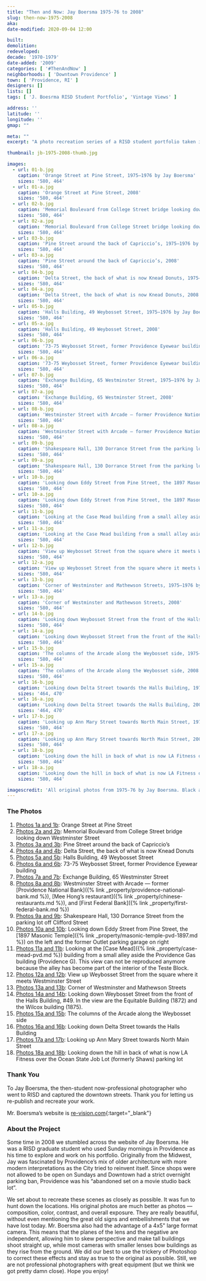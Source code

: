 ```yaml
---
title: "Then and Now: Jay Boersma 1975-76 to 2008"
slug: then-now-1975-2008
aka: 
date-modified: 2020-09-04 12:00

built: 
demolition: 
redeveloped: 
decade: '1970-1979'
date-added: '2009'
categories: [ '#ThenAndNow' ]
neighborhoods: [ 'Downtown Providence' ]
town: [ 'Providence, RI' ]
designers: []
lists: []
tags: [ 'J. Boesrma RISD Student Portfolio', 'Vintage Views' ]

address: ''
latitude: ''
longitude: ''
gmap: ""

meta: ""
excerpt: "A photo recreation series of a RISD student portfolio taken in 1975 and 1976 — recreated in 2008"

thumbnail: jb-1975-2008-thumb.jpg

images:
  - url: 01-b.jpg
    caption: 'Orange Street at Pine Street, 1975–1976 by Jay Boersma'
    sizes: '580, 464'
  - url: 01-a.jpg
    caption: 'Orange Street at Pine Street, 2008'
    sizes: '580, 464'
  - url: 02-b.jpg
    caption: 'Memorial Boulevard from College Street bridge looking down Westminster Street, 1975–1976 by Jay Boersma'
    sizes: '580, 464'
  - url: 02-a.jpg
    caption: 'Memorial Boulevard from College Street bridge looking down Westminster Street, 2008'
    sizes: '580, 464'
  - url: 03-b.jpg
    caption: 'Pine Street around the back of Capriccio’s, 1975–1976 by Jay Boersma'
    sizes: '580, 464'
  - url: 03-a.jpg
    caption: 'Pine Street around the back of Capriccio’s, 2008'
    sizes: '580, 464'
  - url: 04-b.jpg
    caption: 'Delta Street, the back of what is now Knead Donuts, 1975–1976 by Jay Boersma'
    sizes: '580, 464'
  - url: 04-a.jpg
    caption: 'Delta Street, the back of what is now Knead Donuts, 2008'
    sizes: '580, 464'
  - url: 05-b.jpg
    caption: 'Halls Building, 49 Weybosset Street, 1975–1976 by Jay Boersma'
    sizes: '580, 464'
  - url: 05-a.jpg
    caption: 'Halls Building, 49 Weybosset Street, 2008'
    sizes: '580, 464'
  - url: 06-b.jpg
    caption: '73-75 Weybosset Street, former Providence Eyewear building, 1975–1976 by Jay Boersma'
    sizes: '580, 464'
  - url: 06-a.jpg
    caption: '73-75 Weybosset Street, former Providence Eyewear building, 2008'
    sizes: '580, 464'
  - url: 07-b.jpg
    caption: 'Exchange Building, 65 Westminster Street, 1975–1976 by Jay Boersma'
    sizes: '580, 464'
  - url: 07-a.jpg
    caption: 'Exchange Building, 65 Westminster Street, 2008'
    sizes: '580, 464'
  - url: 08-b.jpg
    caption: 'Westminster Street with Arcade — former Providence National Bank, Mee Hong’s restaurant, and First Federal Bank, 1975–1976 by Jay Boersma'
    sizes: '580, 464'
  - url: 08-a.jpg
    caption: 'Westminster Street with Arcade — former Providence National Bank, Mee Hong’s restaurant, and First Federal Bank, 2008'
    sizes: '580, 464'
  - url: 09-b.jpg
    caption: 'Shakespeare Hall, 130 Dorrance Street from the parking lot off Clifford Street, 1975–1976 by Jay Boersma'
    sizes: '580, 464'
  - url: 09-a.jpg
    caption: 'Shakespeare Hall, 130 Dorrance Street from the parking lot off Clifford Street, 2008'
    sizes: '580, 464'
  - url: 10-b.jpg
    caption: 'Looking down Eddy Street from Pine Street, the 1897 Masonic Temple on the left and the former Outlet parking garage on right, 1975–1976 by Jay Boersma'
    sizes: '580, 464'
  - url: 10-a.jpg
    caption: 'Looking down Eddy Street from Pine Street, the 1897 Masonic Temple on the left and the former Outlet parking garage on right, 2008'
    sizes: '580, 464'
  - url: 11-b.jpg
    caption: 'Looking at the Case Mead building from a small alley aside the Providence Gas building (Providence G). This view can not be reproduced anymore because the alley has become part of the interior of the Teste Block, 1975–1976 by Jay Boersma'
    sizes: '580, 464'
  - url: 11-a.jpg
    caption: 'Looking at the Case Mead building from a small alley aside the Providence Gas building (Providence G). This view can not be reproduced anymore because the alley has become part of the interior of the Teste Block, 2008'
    sizes: '580, 464'
  - url: 12-b.jpg
    caption: 'View up Weybosset Street from the square where it meets Westminster Street, 1975–1976 by Jay Boersma'
    sizes: '580, 464'
  - url: 12-a.jpg
    caption: 'View up Weybosset Street from the square where it meets Westminster Street, 2008'
    sizes: '580, 464'
  - url: 13-b.jpg
    caption: 'Corner of Westminster and Mathewson Streets, 1975–1976 by Jay Boersma'
    sizes: '580, 464'
  - url: 13-a.jpg
    caption: 'Corner of Westminster and Mathewson Streets, 2008'
    sizes: '580, 464'
  - url: 14-b.jpg
    caption: 'Looking down Weybosset Street from the front of the Halls Building, #49. In the view are the Equitable Building (1872) and the Wilcox building (1875), 1975–1976 by Jay Boersma'
    sizes: '580, 464'
  - url: 14-a.jpg
    caption: 'Looking down Weybosset Street from the front of the Halls Building, #49. In the view are the Equitable Building (1872) and the Wilcox building (1875), 2008'
    sizes: '580, 464'
  - url: 15-b.jpg
    caption: 'The columns of the Arcade along the Weybosset side, 1975–1976 by Jay Boersma'
    sizes: '580, 464'
  - url: 15-a.jpg
    caption: 'The columns of the Arcade along the Weybosset side, 2008'
    sizes: '580, 464'
  - url: 16-b.jpg
    caption: 'Looking down Delta Street towards the Halls Building, 1975–1976 by Jay Boersma'
    sizes: '464, 470'
  - url: 16-a.jpg
    caption: 'Looking down Delta Street towards the Halls Building, 2008'
    sizes: '464, 470'
  - url: 17-b.jpg
    caption: 'Looking up Ann Mary Street towards North Main Street, 1975–1976 by Jay Boersma'
    sizes: '580, 464'
  - url: 17-a.jpg
    caption: 'Looking up Ann Mary Street towards North Main Street, 2008'
    sizes: '580, 464'
  - url: 18-b.jpg
    caption: 'Looking down the hill in back of what is now LA Fitness over the Ocean State Job Lot (formerly Shaws) parking lot, 1975–1976 by Jay Boersma'
    sizes: '580, 464'
  - url: 18-a.jpg
    caption: 'Looking down the hill in back of what is now LA Fitness over the Ocean State Job Lot (formerly Shaws) parking lot, 2008'
    sizes: '580, 464'

imagescredit: 'All original photos from 1975-76 by Jay Boersma. Black and white are 1975, color are 1976.'
---
```


### The Photos

1. [Photos 1a and 1b](#photo-01-b): Orange Street at Pine Street
1. [Photos 2a and 2b](#photo-02-b): Memorial Boulevard from College Street bridge looking down Westminster Street
1. [Photos 3a and 3b](#photo-03-b): Pine Street around the back of Capriccio’s
1. [Photos 4a and 4b](#photo-04-b): Delta Street, the back of what is now Knead Donuts
1. [Photos 5a and 5b](#photo-05-b): Halls Building, 49 Weybosset Street
1. [Photos 6a and 6b](#photo-06-b): 73-75 Weybosset Street, former Providence Eyewear building
1. [Photos 7a and 7b](#photo-07-b): Exchange Building, 65 Westminster Street
1. [Photos 8a and 8b](#photo-08-b): Westminster Street with Arcade — former [Providence National Bank]({% link _property/providence-national-bank.md %}), [Mee Hong’s restaurant]({% link _property/chinese-restaurants.md %}), and [First Federal Bank]({% link _property/first-federal-bank.md %})
1. [Photos 9a and 9b](#photo-09-b): Shakespeare Hall, 130 Dorrance Street from the parking lot off Clifford Street
1. [Photos 10a and 10b](#photo-10-b): Looking down Eddy Street from Pine Street, the [1897 Masonic Temple]({% link _property/masonic-temple-pvd-1897.md %}) on the left and the former Outlet parking garage on right
1. [Photos 11a and 11b](#photo-11-b): Looking at the [Case Mead]({% link _property/case-mead-pvd.md %}) building from a small alley aside the Providence Gas building (Providence G). This view can not be reproduced anymore because the alley has become part of the interior of the Teste Block.
1. [Photos 12a and 12b](#photo-12-b): View up Weybosset Street from the square where it meets Westminster Street
1. [Photos 13a and 13b](#photo-13-b): Corner of Westminster and Mathewson Streets
1. [Photos 14a and 14b](#photo-14-b): Looking down Weybosset Street from the front of the Halls Building, #49. In the view are the Equitable Building (1872) and the Wilcox building (1875).
1. [Photos 15a and 15b](#photo-15-b): The columns of the Arcade along the Weybosset side
1. [Photos 16a and 16b](#photo-16-b): Looking down Delta Street towards the Halls Building
1. [Photos 17a and 17b](#photo-17-b): Looking up Ann Mary Street towards North Main Street
1. [Photos 18a and 18b](#photo-18-b): Looking down the hill in back of what is now LA Fitness over the Ocean State Job Lot (formerly Shaws) parking lot


### Thank You

To Jay Boersma, the then-student now-professional photographer who went to <span class="abbr">RISD</span> and captured the downtown streets. Thank you for letting us re-publish and recreate your work. 

Mr. Boersma’s website is [re-vision.com](//www.re-vision.com){:target="_blank"}


### About the Project

Some time in 2008 we stumbled across the website of Jay Boersma. He was a <span class="abbr">RISD</span> graduate student who used Sunday mornings in Providence as his time to explore and work on his portfolio. Originally from the Midwest, Jay was fascinated by Providence’s mix of older architecture with more modern interpretations as the City tried to reinvent itself. Since shops were not allowed to be open on Sundays and Downtown had a strict overnight parking ban, Providence was his “abandoned set on a movie studio back lot”.

We set about to recreate these scenes as closely as possible. It was fun to hunt down the locations. His original photos are much better as photos — composition, color, contrast, and overall exposure. They are really beautiful, without even mentioning the great old signs and embellishments that we have lost today. Mr. Boersma also had the advantage of a 4x5" large format camera. This means that the planes of the lens and the negative are independent, allowing him to skew perspective and make tall buildings shoot straight up, while most cameras with smaller lenses bow buildings as they rise from the ground. We did our best to use the trickery of Photoshop to correct these effects and stay as true to the original as possible. Still, we are not professional photographers with great equipment (but we think we got pretty damn close). Hope you enjoy!
